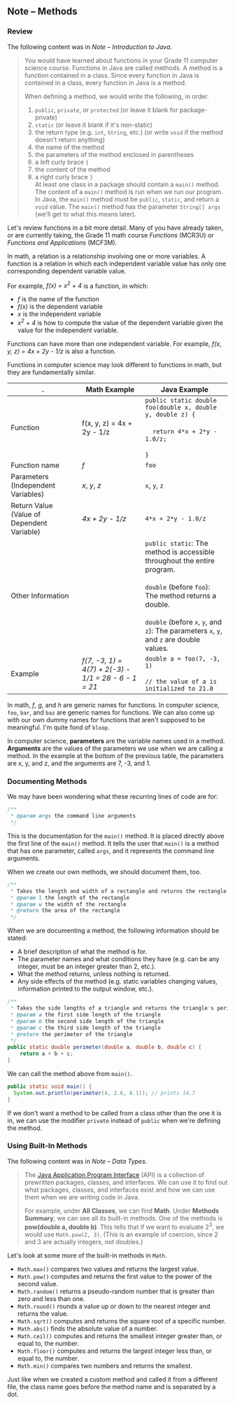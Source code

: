## Note –  Methods

### Review
The following content was in *Note – Introduction to Java*.

> You would have learned about functions in your Grade 11 computer science course. Functions in Java are called methods. A method is a function contained in a class. Since every function in Java is contained in a class, every function in Java is a method.    
>
> When defining a method, we would write the following, in order.    
> 1. `public`, `private`, or `protected` (or leave it blank for package-private)    
> 2. `static` (or leave it blank if it's non-static)    
> 3. the return type (e.g. `int`, `String`, etc.) (or write `void` if the method doesn't return anything)    
> 4. the name of the method    
> 5. the parameters of the method enclosed in parentheses    
> 6. a left curly brace `{`    
> 7. the content of the method    
> 8. a right curly brace `}`    
> At least one class in a package should contain a `main()` method. The content of a `main()` method is run when we run our program. In Java, the `main()` method must be `public`, `static`, and return a `void` value. The `main()` method has the parameter `String[] args` (we'll get to what this means later).      

Let's review functions in a bit more detail. Many of you have already taken, or are currently taking, the Grade 11 math course *Functions* (MCR3U) or *Functions and Applications* (MCF3M).

In math, a relation is a relationship involving one or more variables. A function is a relation in which each independent variable value has only one corresponding dependent variable value.

For example, *f(x) = x<sup>2</sup> + 4* is a function, in which:
* *f* is the name of the function
* *f(x)* is the dependent variable
* *x* is the independent variable
* *x<sup>2</sup> + 4* is how to compute the value of the dependent variable given the value for the independent variable.

Functions can have more than one independent variable. For example, *f(x, y, z) = 4x + 2y - 1/z* is also a function.

Functions in computer science may look different to functions in math, but they are fundamentally similar.

| . | Math Example | Java Example |
| --- | --- | --- |
| Function | f(x, y, z) = 4x + 2y - 1/z | `public static double foo(double x, double y, double z) {`<br></br>&nbsp;&nbsp;&nbsp;&nbsp;`return 4*x + 2*y - 1.0/z;`<br></br>`}` |
| Function name | *f* | `foo` |
| Parameters (Independent Variables) | *x*, *y*, *z* | `x`, `y`, `z` |
| Return Value (Value of Dependent Variable) | *4x + 2y - 1/z* | `4*x + 2*y - 1.0/z` |
| Other Information |  | `public static`: The method is accessible throughout the entire program. <br/></br>`double` (before `foo`): The method returns a double.<br/></br> `double` (before `x`, `y`, and `z`): The parameters `x`, `y`, and `z` are double values. |
| Example | *f(7, -3, 1) = 4(7) + 2(-3) - 1/1 = 28 - 6 - 1 = 21* | `double a = foo(7, -3, 1)`<br/></br>`// the value of a is initialized to 21.0` |

In math, *f*, *g*, and *h* are generic names for functions. In computer science, `foo`, `bar`, and `baz` are generic names for functions. We can also come up with our own dummy names for functions that aren't supposed to be meaningful. I'm quite fond of `bloop`.

In computer science, **parameters** are the variable names used in a method. **Arguments** are the values of the parameters we use when we are calling a method. In the example at the bottom of the previous table, the parameters are x, y, and z, and the arguments are 7, -3, and 1.

### Documenting Methods

We may have been wondering what these recurring lines of code are for:

```java
/**
 * @param args the command line arguments
 */
```

This is the documentation for the `main()` method. It is placed directly above the first line of the `main()` method. It tells the user that `main()` is a method that has one parameter, called `args`, and it represents the command line arguments. 

When we create our own methods, we should document them, too.

```java
/**
 * Takes the length and width of a rectangle and returns the rectangle's area.
 * @param l the length of the rectangle
 * @param w the width of the rectangle
 * @return the area of the rectangle
 */
```
When we are documenting a method, the following information should be stated:
* A brief description of what the method is for.
* The parameter names and what conditions they have (e.g. can be any integer, must be an integer greater than 2, etc.).
* What the method returns, unless nothing is returned.
* Any side effects of the method (e.g. static variables changing values, information printed to the output window, etc.).

```java
/**
 * Takes the side lengths of a triangle and returns the triangle's perimeter.
 * @param a the first side length of the triangle
 * @param b the second side length of the triangle
 * @param c the third side length of the triangle
 * @return the perimeter of the triangle
 */ 
public static double perimeter(double a, double b, double c) {
    return a + b + c;
}
```
We can call the method above from `main()`.

```java
public static void main() {
  System.out.println(perimeter(4, 2.6, 8.1)); // prints 14.7
}
```

If we don't want a method to be called from a class other than the one it is in, we can use the modifier `private` instead of `public` when we're defining the method.

### Using Built-In Methods

The following content was in *Note – Data Types*.
> The [Java Application Program Interface](https://docs.oracle.com/javase/7/docs/api/) (API) is a collection of prewritten packages, classes, and interfaces. We can use it to find out what packages, classes, and interfaces exist and how we can use them when we are writing code in Java. 
>    
> For example, under **All Classes**, we can find **Math**. Under **Methods Summary**, we can see all its built-in methods. One of the methods is **pow(double a, double b)**. This tells that if we want to evaluate 2<sup>3</sup>, we would use `Math.pow(2, 3)`. (This is an example of coercion, since 2 and 3 are actually integers, not doubles.)

Let's look at some more of the built-in methods in `Math`.
* `Math.max()` compares two values and returns the largest value.
* `Math.pow()` computes and returns the first value to the power of the second value.
* `Math.random()` returns a pseudo-random number that is greater than zero and less than one.
* `Math.round()` rounds a value up or down to the nearest integer and returns the value.
* `Math.sqrt()` computes and returns the square root of a specific number.
* `Math.abs()` finds the absolute value of a number.
* `Math.ceil()` computes and returns the smallest integer greater than, or equal to, the number.
* `Math.floor()` computes and returns the largest integer less than, or equal to, the number.
* `Math.min()` compares two numbers and returns the smallest.

Just like when we created a custom method and called it from a different file, the class name goes before the method name and is separated by a dot.
